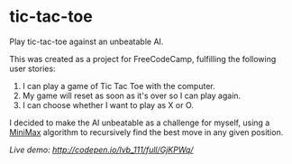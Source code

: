 # tic-tac-toe

Play tic-tac-toe against an unbeatable AI. 

This was created as a project for FreeCodeCamp, fulfilling the following user stories: 

1. I can play a game of Tic Tac Toe with the computer.
2. My game will reset as soon as it's over so I can play again.
3. I can choose whether I want to play as X or O.

I decided to make the AI unbeatable as a challenge for myself, using a [MiniMax](https://en.wikipedia.org/wiki/Minimax) algorithm to recursively find the best move in any given position. 

*Live demo: http://codepen.io/lvb_111/full/GjKPWq/*
